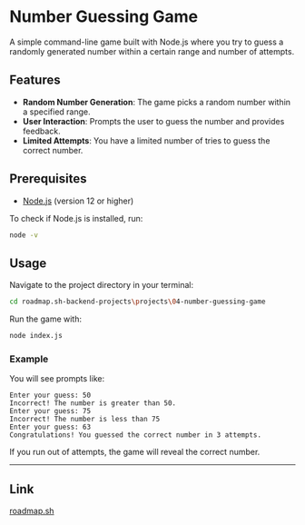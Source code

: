 # Number Guessing Game

A simple command-line game built with Node.js where you try to guess a randomly generated number within a certain range and number of attempts.

## Features

- **Random Number Generation**: The game picks a random number within a specified range.
- **User Interaction**: Prompts the user to guess the number and provides feedback.
- **Limited Attempts**: You have a limited number of tries to guess the correct number.

## Prerequisites

- [Node.js](https://nodejs.org/) (version 12 or higher)

To check if Node.js is installed, run:

```sh
node -v
```

## Usage

Navigate to the project directory in your terminal:

```sh
cd roadmap.sh-backend-projects\projects\04-number-guessing-game
```

Run the game with:

```sh
node index.js
```

### Example

You will see prompts like:

```
Enter your guess: 50
Incorrect! The number is greater than 50.
Enter your guess: 75
Incorrect! The number is less than 75
Enter your guess: 63
Congratulations! You guessed the correct number in 3 attempts.
```

If you run out of attempts, the game will reveal the correct number.

---

## Link

[roadmap.sh](https://roadmap.sh/projects/number-guessing-game)
